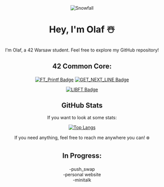 <div align="center">
  <img src="https://github.com/0h-laugh/assets/raw/main/pure-css-snow-animation.gif" alt="Snowfall">
</div>
<div align="center">
  
# <p align="center">Hey, I'm Olaf ☃️</p>

<p align="center">I'm Olaf, a 42 Warsaw student. Feel free to explore my GitHub repository!</p>

## <p align="center">42 Common Core:</p>

[![FT_Printf Badge](https://github.com/0h-laugh/assets/blob/main/printff.png)](https://github.com/0h-laugh/Core/tree/main/ft_printf)
[![GET_NEXT_LINE Badge](https://github.com/0h-laugh/assets/blob/main/gnll.png)](https://github.com/0h-laugh/Core/tree/main/get_next_line)

[![LIBFT Badge](https://github.com/0h-laugh/assets/blob/main/libfte.png)](https://github.com/0h-laugh/Core/tree/main/libft)


</div>
<div align="center">
  
## GitHub Stats

<p align="center">If you want to look at some stats:</p>
  
[![Top Langs](https://github-readme-stats.vercel.app/api/top-langs/?username=0h-laugh&layout=compact)](https://github.com/0h-laugh)

If you need anything, feel free to reach me anywhere you can! ❄️

</div>

## <p align="center">In Progress:</p>

<p align="center">-push_swap<br>-personal website<br>-minitalk</p>
